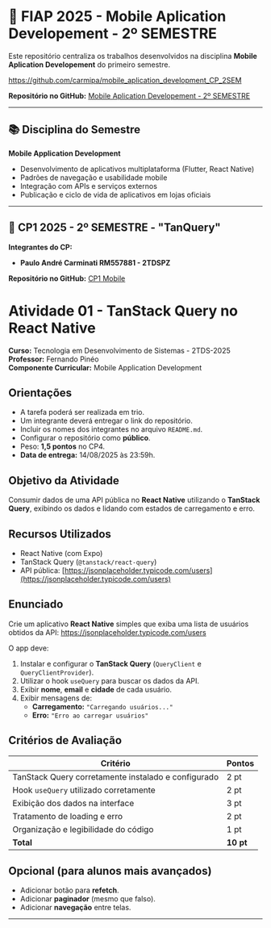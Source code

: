 # 🚀 FIAP 2025 - Mobile Aplication Developement - 2º SEMESTRE
Este repositório centraliza os trabalhos desenvolvidos na disciplina **Mobile Aplication Developement** do primeiro semestre.

https://github.com/carmipa/mobile_aplication_development_CP_2SEM

**Repositório no GitHub:** [Mobile Aplication Developement - 2º SEMESTRE](https://github.com/carmipa/mobile_aplication_development_CP_2SEM)

---

## 📚 Disciplina do Semestre

**Mobile Application Development**  
   - Desenvolvimento de aplicativos multiplataforma (Flutter, React Native)  
   - Padrões de navegação e usabilidade mobile  
   - Integração com APIs e serviços externos  
   - Publicação e ciclo de vida de aplicativos em lojas oficiais
     
---

## 🎯 CP1 2025 - 2º SEMESTRE - "TanQuery"

**Integrantes do CP:**  
   - **Paulo André Carminati RM557881 - 2TDSPZ**  


**Repositório no GitHub:** [CP1 Mobile](https://github.com/carmipa/CP2025_primeiro_semestre/tree/main/mobile_aplication_development/cp_rm557881-Paulo)

# Atividade 01 - TanStack Query no React Native

**Curso:** Tecnologia em Desenvolvimento de Sistemas - 2TDS-2025  
**Professor:** Fernando Pinéo  
**Componente Curricular:** Mobile Application Development  

## Orientações

- A tarefa poderá ser realizada em trio.
- Um integrante deverá entregar o link do repositório.
- Incluir os nomes dos integrantes no arquivo `README.md`.
- Configurar o repositório como **público**.
- Peso: **1,5 pontos** no CP4.
- **Data de entrega:** 14/08/2025 às 23:59h.

## Objetivo da Atividade

Consumir dados de uma API pública no **React Native** utilizando o **TanStack Query**, exibindo os dados e lidando com estados de carregamento e erro.

## Recursos Utilizados

- React Native (com Expo)  
- TanStack Query (`@tanstack/react-query`)  
- API pública: [https://jsonplaceholder.typicode.com/users](https://jsonplaceholder.typicode.com/users)  

## Enunciado

Crie um aplicativo **React Native** simples que exiba uma lista de usuários obtidos da API: https://jsonplaceholder.typicode.com/users

O app deve:

1. Instalar e configurar o **TanStack Query** (`QueryClient` e `QueryClientProvider`).
2. Utilizar o hook `useQuery` para buscar os dados da API.
3. Exibir **nome**, **email** e **cidade** de cada usuário.
4. Exibir mensagens de:
   - **Carregamento:** `"Carregando usuários..."`
   - **Erro:** `"Erro ao carregar usuários"`

## Critérios de Avaliação

| Critério                                            | Pontos    |
| --------------------------------------------------- | --------- |
| TanStack Query corretamente instalado e configurado | 2 pt      |
| Hook `useQuery` utilizado corretamente              | 2 pt      |
| Exibição dos dados na interface                     | 3 pt      |
| Tratamento de loading e erro                        | 2 pt      |
| Organização e legibilidade do código                | 1 pt      |
| **Total**                                           | **10 pt** |

## Opcional (para alunos mais avançados)

- Adicionar botão para **refetch**.
- Adicionar **paginador** (mesmo que falso).
- Adicionar **navegação** entre telas.


--- 
